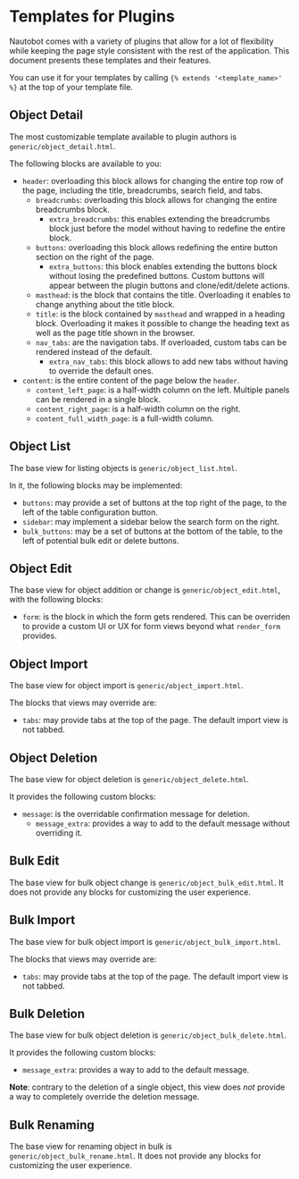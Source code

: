 # Templates for Plugins

Nautobot comes with a variety of plugins that allow for a lot of flexibility
while keeping the page style consistent with the rest of the application.
This document presents these templates and their features.

You can use it for your templates by calling `{% extends '<template_name>' %}`
at the top of your template file.

## Object Detail

The most customizable template available to plugin authors is
`generic/object_detail.html`.

The following blocks are available to you:

- `header`: overloading this block allows for changing the entire top row of
  the page, including the title, breadcrumbs, search field, and tabs.
    - `breadcrumbs`: overloading this block allows for changing the entire
      breadcrumbs block.
        - `extra_breadcrumbs`: this enables extending the breadcrumbs block
          just before the model without having to redefine the entire block.
    - `buttons`: overloading this block allows redefining the entire button
      section on the right of the page.
        - `extra_buttons`: this block enables extending the buttons block
          without losing the predefined buttons. Custom buttons will appear
          between the plugin buttons and clone/edit/delete actions.
    - `masthead`: is the block that contains the title. Overloading it enables
      to change anything about the title block.
    - `title`: is the block contained by `masthead` and wrapped in a heading
      block. Overloading it makes it possible to change the heading text as
      well as the page title shown in the browser.
    - `nav_tabs`: are the navigation tabs. If overloaded, custom tabs can be
      rendered instead of the default.
        - `extra_nav_tabs`: this block allows to add new tabs without having to
          override the default ones.
- `content`: is the entire content of the page below the `header`.
    - `content_left_page`: is a half-width column on the left. Multiple panels
      can be rendered in a single block.
    - `content_right_page`: is a half-width column on the right.
    - `content_full_width_page`: is a full-width column.

## Object List

The base view for listing objects is `generic/object_list.html`.

In it, the following blocks may be implemented:

- `buttons`: may provide a set of buttons at the top right of the page, to the
  left of the table configuration button.
- `sidebar`: may implement a sidebar below the search form on the right.
- `bulk_buttons`: may be a set of buttons at the bottom of the table, to the
  left of potential bulk edit or delete buttons.

## Object Edit

The base view for object addition or change is `generic/object_edit.html`, with
the following blocks:

- `form`: is the block in which the form gets rendered. This can be overriden
  to provide a custom UI or UX for form views beyond what `render_form`
  provides.

## Object Import

The base view for object import is `generic/object_import.html`.

The blocks that views may override are:

- `tabs`: may provide tabs at the top of the page. The default import view is
  not tabbed.

## Object Deletion

The base view for object deletion is `generic/object_delete.html`.

It provides the following custom blocks:

- `message`: is the overridable confirmation message for deletion.
    - `message_extra`: provides a way to add to the default message without
      overriding it.

## Bulk Edit

The base view for bulk object change is `generic/object_bulk_edit.html`. It
does not provide any blocks for customizing the user experience.

## Bulk Import

The base view for bulk object import is `generic/object_bulk_import.html`.

The blocks that views may override are:

- `tabs`: may provide tabs at the top of the page. The default import view is
  not tabbed.

## Bulk Deletion

The base view for bulk object deletion is `generic/object_bulk_delete.html`.

It provides the following custom blocks:

- `message_extra`: provides a way to add to the default message.

**Note**: contrary to the deletion of a single object, this view does *not*
provide a way to completely override the deletion message.

## Bulk Renaming

The base view for renaming object in bulk is `generic/object_bulk_rename.html`.
It does not provide any blocks for customizing the user experience.
